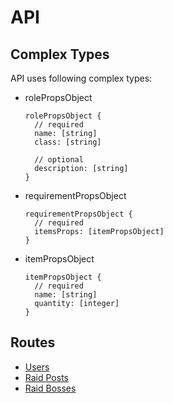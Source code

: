 # API

## Complex Types

API uses following complex types:

- rolePropsObject

  ```
  rolePropsObject {
    // required
    name: [string]
    class: [string]

    // optional
    description: [string]
  }
  ```

- requirementPropsObject

  ```
  requirementPropsObject {
    // required
    itemsProps: [itemPropsObject]
  }
  ```

- itemPropsObject
  ```
  itemPropsObject {
    // required
    name: [string]
    quantity: [integer]
  }
  ```

## Routes

- [Users](users-api.md)
- [Raid Posts](raid-posts-api.md)
- [Raid Bosses](raid-bosses-api.md)
